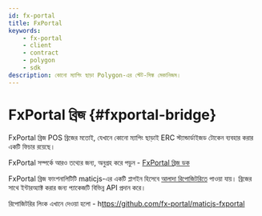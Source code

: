 ```yaml
---
id: fx-portal
title: FxPortal
keywords:
    - fx-portal
    - client
    - contract
    - polygon
    - sdk
description: কোনো ম্যাপিং ছাড়া Polygon-এর স্টেট-সিঙ্ক মেকানিজম।
---
```


# FxPortal ব্রিজ {#fxportal-bridge}

FxPortal ব্রিজ POS ব্রিজের মতোই, যেখানে কোনো ম্যাপিং ছাড়াই ERC স্ট্যান্ডার্ডাইজড টোকেন ব্যবহার করার একটি ফিচার রয়েছে।

FxPortal সম্পর্কে আরও তথ্যের জন্য, অনুগ্রহ করে পড়ুন - [FxPortal ব্রিজ ডক](https://docs.polygon.technology/docs/develop/l1-l2-communication/fx-portal)

FxPortal ব্রিজ ফাংশনালিটিটি maticjs-এর একটি প্লাগইন হিসেবে [আলাদা রিপোজিটরিতে](https://github.com/fx-portal/maticjs-fxportal) পাওয়া যায়। ব্রিজের সাথে ইন্টারঅ্যাক্ট করার জন্য প্যাকেজটি বিভিন্ন API প্রদান করে।

রিপোজিটরির লিংক এখানে দেওয়া হলো - h[ttps://github.com/fx-portal/maticjs-fxportal](https://github.com/fx-portal/maticjs-fxportal)
